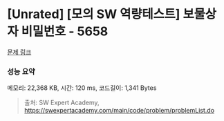 # [Unrated] [모의 SW 역량테스트] 보물상자 비밀번호 - 5658 

[문제 링크](https://swexpertacademy.com/main/code/problem/problemDetail.do?contestProbId=AWXRUN9KfZ8DFAUo) 

### 성능 요약

메모리: 22,368 KB, 시간: 120 ms, 코드길이: 1,341 Bytes



> 출처: SW Expert Academy, https://swexpertacademy.com/main/code/problem/problemList.do